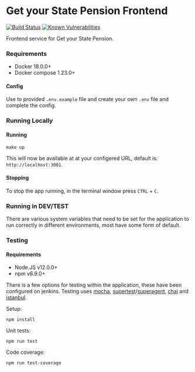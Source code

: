 # Get your State Pension Frontend
[![Build Status](https://travis-ci.org/dwp/gysp-customer-frontend.svg?branch=master)](https://travis-ci.org/dwp/gysp-customer-frontend) [![Known Vulnerabilities](https://snyk.io/test/github/dwp/gysp-customer-frontend/badge.svg)](https://snyk.io/test/github/dwp/gysp-customer-frontend)

Frontend service for Get your State Pension.

### Requirements

* Docker 18.0.0+
* Docker compose 1.23.0+

#### Config

Use to provided `.env.example` file and create your own `.env` file and complete the config.

### Running Locally

#### Running

```
make up
```

This will now be available at at your configered URL, default is: `http://localhost:3001`.

#### Stopping

To stop the app running, in the terminal window press `CTRL` + `C`.

### Running in DEV/TEST

There are various system variables that need to be set for the application to run correctly in different environments, most have some form of default.

### Testing

#### Requirements

* Node.JS v12.0.0+
* npm v6.9.0+

There is a few options for testing within the application, these have been configured on jenkins. Testing uses [mocha](https://github.com/mochajs/mocha), [supertest](https://github.com/visionmedia/supertest)/[superagent](https://github.com/visionmedia/superagent), [chai](https://github.com/chaijs/chai) and [istanbul](https://gotwarlost.github.io/istanbul/).

Setup:
```
npm install
```

Unit tests:
```
npm run test
```

Code coverage:
```
npm run test-coverage
```